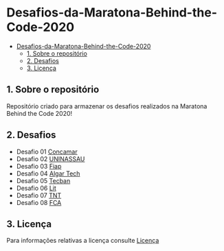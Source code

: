# Desafios-da-Maratona-Behind-the-Code-2020
- [Desafios-da-Maratona-Behind-the-Code-2020](#desafios-da-maratona-behind-the-code-2020)
  - [1. Sobre o repositório](#1-sobre-o-repositório)
  - [2. Desafios](#2-desafios)
  - [3. Licença](#3-licença)
  
## 1. Sobre o repositório
Repositório criado para armazenar os  desafios realizados na Maratona Behind the Code 2020!
## 2. Desafios 
 - Desafio 01 [Concamar](Desafio%2001/readme.md)
 - Desafio 02 [UNINASSAU](Desafio%2002/readme.md)
 - Desafio 03 [Fiap](Desafio%2003/readme.md)
 - Desafio 04 [Algar Tech](Desafio%2004/readme.md)
 - Desafio 05 [Tecban](Desafio%2005/readme.md)
 - Desafio 06 [Lit](Desafio%2006/readme.md)
 - Desafio 07 [TNT](Desafio%2007/readme.md)
 - Desafio 08 [FCA](Desafio%2008/readme.md)
## 3. Licença 
Para informações relativas a licença consulte [Licença](LICENSE)
